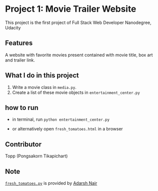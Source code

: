 # Project 1: Movie Trailer Website
This project is the first project of Full Stack Web Developer Nanodegree, Udacity

## Features
A website with favorite movies present contained with movie title, box art and trailer link.

## What I do in this project
1. Write a movie class in `media.py`.
2. Create a list of these movie objects in `entertainment_center.py`

## how to run
* in terminal, run `python entertainment_center.py`

* or alternatively open `fresh_tomatoes.html` in a browser

## Contributor
Topp (Pongsakorn Tikapichart)

## Note

[`fresh_tomatoes.py`]('https://github.com/adarsh0806/ud036_StarterCode') is provided by [Adarsh Nair]('https://github.com/adarsh0806')
